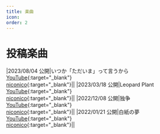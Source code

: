 ```yaml
---
title: 楽曲
icon: 
order: 2
---
```

# 投稿楽曲
|2023/08/04 公開|いつか「ただいま」って言うから<br>[YouTube](https://www.youtube.com/watch?v=IVAIgjNwyPY){:target="_blank"}<br>[niconico](https://www.nicovideo.jp/watch/sm42413158){:target="_blank"}||
|2023/03/18 公開|Leopard Plant<br>[YouTube](https://www.youtube.com/watch?v=C-TYpeYmtvg){:target="_blank"}<br>[niconico](https://www.nicovideo.jp/watch/sm41950614){:target="_blank"}||
|2022/12/08 公開|独争<br>[YouTube](https://www.youtube.com/watch?v=hrz-xz5TX64){:target="_blank"}<br>[niconico](https://www.nicovideo.jp/watch/sm41475257){:target="_blank"}||
|2022/01/21 公開|白紙の夢<br>[YouTube](https://www.youtube.com/watch?v=GDYS9H1z4XE){:target="_blank"}<br>[niconico](https://www.nicovideo.jp/watch/sm39926987){:target="_blank"}||

